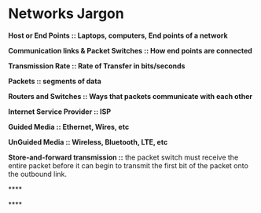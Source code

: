 # Networks Jargon

**Host or End Points :: Laptops, computers, End points of a network**

**Communication links & Packet Switches :: How end points are connected**

**Transmission Rate :: Rate of Transfer in bits/seconds**

**Packets :: segments of data**

**Routers and Switches :: Ways that packets communicate with each other**

**Internet Service Provider :: ISP**

**Guided Media :: Ethernet, Wires, etc**

**UnGuided Media :: Wireless, Bluetooth, LTE, etc**

**Store-and-forward transmission ::**  the packet switch must receive the entire packet before it can begin to transmit the first bit of the packet onto the outbound link.

\*\*\*\*

\*\*\*\*

